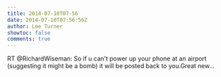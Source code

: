 ```yaml
---
title: 2014-07-10T07-56
date: 2014-07-10T07:56:56Z
author: Lee Turner
showtoc: false
comments: true
---
```


RT @RichardWiseman: So if u can't power up your phone at an airport (suggesting it might be a bomb) it will be posted back to you.Great new…


